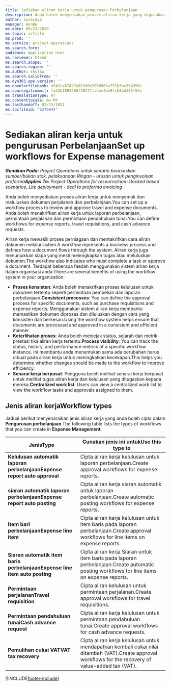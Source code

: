 ```yaml
---
title: Sediakan aliran kerja untuk pengurusan Perbelanjaan
description: Anda boleh menyediakan proses aliran kerja yang digunakan untuk menyemak dan meluluskan dokumen perjalanan dan perbelanjaan.
author: suvaidya
manager: AnnBe
ms.date: 09/23/2020
ms.topic: article
ms.prod: ''
ms.service: project-operations
ms.search.form: ''
audience: Application User
ms.reviewer: kfend
ms.search.scope: ''
ms.search.region: ''
ms.author: shylaw
ms.search.validFrom: ''
ms.dyn365.ops.version: ''
ms.openlocfilehash: e54fca67427e8f3d0e7050563a751b5be354356c
ms.sourcegitcommit: fa32b1893286f20271fa4ec4be8fc68bd135f53c
ms.translationtype: HT
ms.contentlocale: ms-MY
ms.lasthandoff: 02/15/2021
ms.locfileid: "5276044"
---
```

# <a name="set-up-workflows-for-expense-management"></a><span data-ttu-id="68e05-103">Sediakan aliran kerja untuk pengurusan Perbelanjaan</span><span class="sxs-lookup"><span data-stu-id="68e05-103">Set up workflows for Expense management</span></span>

<span data-ttu-id="68e05-104">_**Gunakan Pada:** Project Operations untuk senario berasaskan sumber/bukan stok, pelaksanaan Ringan - urusan untuk penginvoisan proforma_</span><span class="sxs-lookup"><span data-stu-id="68e05-104">_**Applies To:** Project Operations for resource/non-stocked based scenarios, Lite deployment - deal to proforma invoicing_</span></span>

<span data-ttu-id="68e05-105">Anda boleh menyediakan proses aliran kerja untuk menyemak dan meluluskan dokumen perjalanan dan perbelanjaan.</span><span class="sxs-lookup"><span data-stu-id="68e05-105">You can set up a workflow process to review and approve travel and expense documents.</span></span> <span data-ttu-id="68e05-106">Anda boleh menakrifkan aliran kerja untuk laporan perbelanjaan, permintaan perjalanan dan permintaan pendahuluan tunai.</span><span class="sxs-lookup"><span data-stu-id="68e05-106">You can define workflows for expense reports, travel requisitions, and cash advance requests.</span></span>

<span data-ttu-id="68e05-107">Aliran kerja mewakili proses perniagaan dan mentakrifkan cara aliran dokumen melalui sistem.</span><span class="sxs-lookup"><span data-stu-id="68e05-107">A workflow represents a business process and defines how a document flows through the system.</span></span> <span data-ttu-id="68e05-108">Aliran kerja juga menunjukkan siapa yang mesti melengkapkan tugas atau meluluskan dokumen.</span><span class="sxs-lookup"><span data-stu-id="68e05-108">The workflow also indicates who must complete a task or approve a document.</span></span> <span data-ttu-id="68e05-109">Terdapat beberapa faedah menggunakan sistem aliran kerja dalam organisasi anda:</span><span class="sxs-lookup"><span data-stu-id="68e05-109">There are several benefits of using the workflow system in your organization:</span></span>

- <span data-ttu-id="68e05-110">**Proses konsisten**: Anda boleh menakrifkan proses kelulusan untuk dokumen tertentu seperti permintaan pembelian dan laporan perbelanjaan.</span><span class="sxs-lookup"><span data-stu-id="68e05-110">**Consistent processes**: You can define the approval process for specific documents, such as purchase requisitions and expense reports.</span></span> <span data-ttu-id="68e05-111">Menggunakan sistem aliran kerja membantu memastikan dokumen diproses dan diluluskan dengan cara yang konsisten dan berkesan.</span><span class="sxs-lookup"><span data-stu-id="68e05-111">Using the workflow system helps ensure that documents are processed and approved in a consistent and efficient manner.</span></span>
- <span data-ttu-id="68e05-112">**Keterlihatan proses**: Anda boleh menjejak status, sejarah dan metrik prestasi tika aliran kerja tertentu.</span><span class="sxs-lookup"><span data-stu-id="68e05-112">**Process visibility**: You can track the status, history, and performance metrics of a specific workflow instance.</span></span> <span data-ttu-id="68e05-113">Ini membantu anda menentukan sama ada perubahan harus dibuat pada aliran kerja untuk meningkatkan kecekapan.</span><span class="sxs-lookup"><span data-stu-id="68e05-113">This helps you determine whether changes should be made to the workflow to improve efficiency.</span></span>
- <span data-ttu-id="68e05-114">**Senarai kerja berpusat**: Pengguna boleh melihat senarai kerja berpusat untuk melihat tugas aliran kerja dan kelulusan yang ditugaskan kepada mereka.</span><span class="sxs-lookup"><span data-stu-id="68e05-114">**Centralized work list**: Users can view a centralized work list to view the workflow tasks and approvals assigned to them.</span></span> 

## <a name="workflow-types"></a><span data-ttu-id="68e05-115">Jenis aliran kerja</span><span class="sxs-lookup"><span data-stu-id="68e05-115">Workflow types</span></span>

<span data-ttu-id="68e05-116">Jadual berikut menyenaraikan jenis aliran kerja yang anda boleh cipta dalam **Pengurusan perbelanjaan**.</span><span class="sxs-lookup"><span data-stu-id="68e05-116">The following table lists the types of workflows that you can create in **Expense Management**.</span></span>


|              <span data-ttu-id="68e05-117"><strong>Jenis</strong></span><span class="sxs-lookup"><span data-stu-id="68e05-117"><strong>Type</strong></span></span>              |                   <span data-ttu-id="68e05-118"><strong>Gunakan jenis ini untuk</strong></span><span class="sxs-lookup"><span data-stu-id="68e05-118"><strong>Use this type to</strong></span></span>                   |
|-------------------------------------------------|-----------------------------------------------------------------------|
|   <span data-ttu-id="68e05-119"><strong>Kelulusan automatik laporan perbelanjaan</strong></span><span class="sxs-lookup"><span data-stu-id="68e05-119"><strong>Expense report auto approval</strong></span></span> |            <span data-ttu-id="68e05-120">Cipta aliran kerja kelulusan untuk laporan perbelanjaan.</span><span class="sxs-lookup"><span data-stu-id="68e05-120">Create approval workflows for expense reports.</span></span>             |
|  <span data-ttu-id="68e05-121"><strong>siaran automatik laporan perbelanjaan</strong></span><span class="sxs-lookup"><span data-stu-id="68e05-121"><strong>Expense report auto posting</strong></span></span>   |        <span data-ttu-id="68e05-122">Cipta aliran kerja siaran automatik untuk laporan perbelanjaan.</span><span class="sxs-lookup"><span data-stu-id="68e05-122">Create automatic posting workflows for expense reports.</span></span>        |
|       <span data-ttu-id="68e05-123"><strong>Item bari perbelanjaan</strong></span><span class="sxs-lookup"><span data-stu-id="68e05-123"><strong>Expense line item</strong></span></span>        |     <span data-ttu-id="68e05-124">Cipta aliran kerja kelulusan untuk item baris pada laporan perbelanjaan.</span><span class="sxs-lookup"><span data-stu-id="68e05-124">Create approval workflows for line items on expense reports.</span></span>      |
| <span data-ttu-id="68e05-125"><strong>Siaran automatik item baris perbelanjaan</strong></span><span class="sxs-lookup"><span data-stu-id="68e05-125"><strong>Expense line item auto posting</strong></span></span> | <span data-ttu-id="68e05-126">Cipta aliran kerja Siaran untuk item baris pada laporan perbelanjaan.</span><span class="sxs-lookup"><span data-stu-id="68e05-126">Create automatic posting workflows for line items on expense reports.</span></span> |
|       <span data-ttu-id="68e05-127"><strong>Permintaan perjalanan</strong></span><span class="sxs-lookup"><span data-stu-id="68e05-127"><strong>Travel requisition</strong></span></span>       |          <span data-ttu-id="68e05-128">Cipta aliran kelulusan untuk permintaan perjalanan.</span><span class="sxs-lookup"><span data-stu-id="68e05-128">Create approval workflows for travel requisitions.</span></span>           |
|      <span data-ttu-id="68e05-129"><strong>Permintaan pendahuluan tunai</strong></span><span class="sxs-lookup"><span data-stu-id="68e05-129"><strong>Cash advance request</strong></span></span>      |         <span data-ttu-id="68e05-130">Cipta aliran kerja kelulusan untuk permintaan pendahuluan tunai.</span><span class="sxs-lookup"><span data-stu-id="68e05-130">Create approval workflows for cash advance requests.</span></span>          |
|        <span data-ttu-id="68e05-131"><strong>Pemulihan cukai VAT</strong></span><span class="sxs-lookup"><span data-stu-id="68e05-131"><strong>VAT tax recovery</strong></span></span>        | <span data-ttu-id="68e05-132">Cipta aliran kerja kelulusan untuk mendapatkan kembali cukai nilai ditambah (VAT).</span><span class="sxs-lookup"><span data-stu-id="68e05-132">Create approval workflows for the recovery of value-added tax (VAT).</span></span>  |


[!INCLUDE[footer-include](../includes/footer-banner.md)]